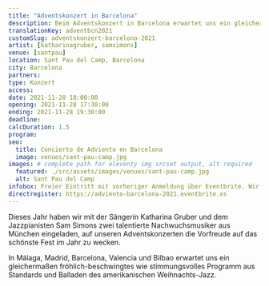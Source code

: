 ```yaml
---
title: "Adventskonzert in Barcelona"
description: Beim Adventskonzert in Barcelona erwartet uns ein gleichermaßen fröhlich-beschwingtes wie stimmungsvolles Programm aus Standards und Balladen des Weihnachts-Jazz.
translationKey: adventbcn2021
customSlug: adventskonzert-barcelona-2021
artist: [katharinagruber, samsimons]
venue: [santpau]
location: Sant Pau del Camp, Barcelona
city: Barcelona
partners:
type: Konzert
access:
date: 2021-11-28 18:00:00
opening: 2021-11-28 17:30:00
ending: 2021-11-28 19:30:00
deadline:
calcDuration: 1.5
program:
seo:
  title: Concierto de Adviento en Barcelona
  image: venues/sant-pau-camp.jpg
images: # complete path for eleventy img srcset output, alt required
  featured: ./src/assets/images/venues/sant-pau-camp.jpg
  alt: Sant Pau del Camp
infobox: Freier Eintritt mit vorheriger Anmeldung über Eventbrite. Wir freuen uns über eine kleine Spende für den Veranstaltungsort.
directregister: https://adviento-barcelona-2021.eventbrite.es
---
```


Dieses Jahr haben wir mit der Sängerin Katharina Gruber und dem Jazzpianisten Sam Simons zwei talentierte Nachwuchsmusiker aus München eingeladen, auf unseren Adventskonzerten die Vorfreude auf das schönste Fest im Jahr zu wecken.

In Málaga, Madrid, Barcelona, Valencia und Bilbao erwartet uns ein gleichermaßen fröhlich-beschwingtes wie stimmungsvolles Programm aus Standards und Balladen des amerikanischen Weihnachts-Jazz.
